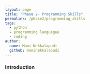 ```yaml
---
layout: page
title: "Phase 2- Programming Skills"
permalink: /phase2/programming_skills
tags: 
  - python
  - programming languague
  - coding
author:
  name: Mani Nekkalapudi
  github: maninekkalapudi
---
```


### Introduction
